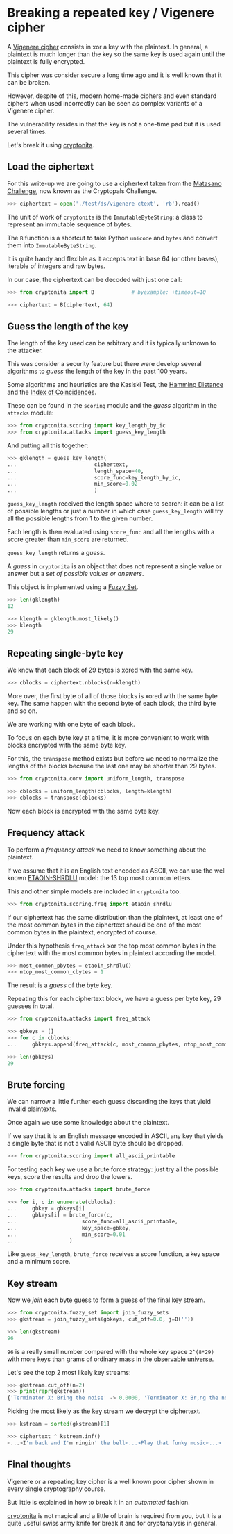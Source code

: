 # Breaking a repeated key / Vigenere cipher

A [Vigenere cipher](https://en.wikipedia.org/wiki/Vigen%C3%A8re_cipher)
consists in xor a key with the plaintext.
In general, a plaintext is much longer than the key so the same
key is used again until the plaintext is fully encrypted.

This cipher was consider secure a long time ago and it is well known
that it can be broken.

However, despite of this, modern home-made ciphers and even standard ciphers
when used incorrectly can be seen as complex variants of a Vigenere cipher.

The vulnerability resides in that the key is not a one-time pad but it is
used several times.

Let's break it using [cryptonita](https://pypi.org/project/cryptonita/).

## Load the ciphertext

For this write-up we are going to use a ciphertext taken from the
[Matasano Challenge](https://cryptopals.com/sets/1/challenges/6), now
known as the Cryptopals Challenge.

```python
>>> ciphertext = open('./test/ds/vigenere-ctext', 'rb').read()
```

The unit of work of ``cryptonita`` is the ``ImmutableByteString``:
a class to represent an immutable sequence of bytes.

The ``B`` function is a shortcut to take Python ``unicode`` and ``bytes``
and convert them into ``ImmutableByteString``.

It is quite handy and flexible as it accepts text in base 64 (or other
bases), iterable of integers and raw bytes.

In our case, the ciphertext can be decoded with just one call:

```python
>>> from cryptonita import B            # byexample: +timeout=10

>>> ciphertext = B(ciphertext, 64)
```

## Guess the length of the key

The length of the key used can be arbitrary and it is typically unknown
to the attacker.

This was consider a security feature but there were develop several
algorithms to *guess* the length of the key in the past 100 years.

Some algorithms and heuristics are
the Kasiski Test,
the [Hamming Distance](https://en.wikipedia.org/wiki/Hamming_distance)
and the [Index of Coincidences](https://en.wikipedia.org/wiki/Index_of_coincidence).

These can be found in the ``scoring`` module and
the *guess* algorithm in the ``attacks`` module:

```python
>>> from cryptonita.scoring import key_length_by_ic
>>> from cryptonita.attacks import guess_key_length
```

And putting all this together:

```python
>>> gklength = guess_key_length(
...                         ciphertext,
...                         length_space=40,
...                         score_func=key_length_by_ic,
...                         min_score=0.02
...                         )
```

``guess_key_length`` received the length space where to search: it can
be a list of possible lengths or just a number in which case ``guess_key_length``
will try all the possible lengths from 1 to the given number.

Each length is then evaluated using ``score_func`` and all the lengths with
a score greater than ``min_score`` are returned.

``guess_key_length`` returns a *guess*.

A *guess* in ``cryptonita`` is an object that does not represent a single
value or answer but a *set of possible values or answers*.

This object is implemented using a
[Fuzzy Set](https://en.wikipedia.org/wiki/Fuzzy_set).

```python
>>> len(gklength)
12

>>> klength = gklength.most_likely()
>>> klength
29
```

## Repeating single-byte key

We know that each block of 29 bytes is xored with the same key.

```python
>>> cblocks = ciphertext.nblocks(n=klength)
```

More over, the first byte of all of those blocks is xored with the same
byte key. The same happen with the second byte of each block, the third byte
and so on.

We are working with one byte of each block.

To focus on each byte key at a time, it is more convenient to work
with blocks encrypted with the same byte key.

For this, the ``transpose`` method exists but before we need to
normalize the lengths of the blocks because the last one may be
shorter than 29 bytes.

```python
>>> from cryptonita.conv import uniform_length, transpose

>>> cblocks = uniform_length(cblocks, length=klength)
>>> cblocks = transpose(cblocks)
```

Now each block is encrypted with the same byte key.

## Frequency attack

To perform a *frequency attack* we need to know something about the plaintext.

If we assume that it is an English text encoded as ASCII, we can use the
well known [ETAOIN-SHRDLU](https://en.wikipedia.org/wiki/Etaoin_shrdlu) model:
the 13 top most common letters.

This and other simple models are included in ``cryptonita`` too.

```python
>>> from cryptonita.scoring.freq import etaoin_shrdlu
```

If our ciphertext has the same distribution than the plaintext, at least
one of the most common bytes in the ciphertext should be one of the
most common bytes in the plaintext, encrypted of course.

Under this hypothesis ``freq_attack`` xor the top most common bytes
in the ciphertext with the most common bytes in plaintext according
the model.

```python
>>> most_common_pbytes = etaoin_shrdlu()
>>> ntop_most_common_cbytes = 1
```

The result is a *guess* of the byte key.

Repeating this for each ciphertext block, we have a guess per byte key,
29 guesses in total.

```python
>>> from cryptonita.attacks import freq_attack

>>> gbkeys = []
>>> for c in cblocks:
...     gbkeys.append(freq_attack(c, most_common_pbytes, ntop_most_common_cbytes))

>>> len(gbkeys)
29
```

## Brute forcing

We can narrow a little further each guess discarding the keys that yield
invalid plaintexts.

Once again we use some knowledge about the plaintext.

If we say that it is an English message encoded in ASCII, any key that yields
a single byte that is not a valid ASCII byte should be dropped.

```python
>>> from cryptonita.scoring import all_ascii_printable
```

For testing each key we use a brute force strategy: just try all the possible
keys, score the results and drop the lowers.

```python
>>> from cryptonita.attacks import brute_force

>>> for i, c in enumerate(cblocks):
...     gbkey = gbkeys[i]
...     gbkeys[i] = brute_force(c,
...                     score_func=all_ascii_printable,
...                     key_space=gbkey,
...                     min_score=0.01
...                 )
```

Like ``guess_key_length``, ``brute_force`` receives a score function, a key space
and a minimum score.

## Key stream

Now we *join* each byte guess to form a guess of the final key stream.

```python
>>> from cryptonita.fuzzy_set import join_fuzzy_sets
>>> gkstream = join_fuzzy_sets(gbkeys, cut_off=0.0, j=B(''))

>>> len(gkstream)
96
```

``96`` is a really small number compared with the whole key space ``2^(8*29)``
with more keys than grams of ordinary mass in the
[observable universe](https://en.wikipedia.org/wiki/Observable_universe).

Let's see the top 2 most likely key streams:

```python
>>> gkstream.cut_off(n=2)
>>> print(repr(gkstream))
{'Terminator X: Bring the noise' -> 0.0000, 'Terminator X: Br,ng the noise' -> 0.0000}
```

Picking the most likely as the key stream we decrypt the ciphertext.

```python
>>> kstream = sorted(gkstream)[1]

>>> ciphertext ^ kstream.inf()
<...>I'm back and I'm ringin' the bell<...>Play that funky music<...>
```

## Final thoughts

Vigenere or a repeating key cipher is a well known poor cipher shown
in every single cryptography course.

But little is explained in how to break it in an *automated* fashion.

[cryptonita](https://pypi.org/project/cryptonita/)
is not magical and a little of brain is required from you, but it is
a quite useful swiss army knife for break it and for cryptanalysis
in general.
